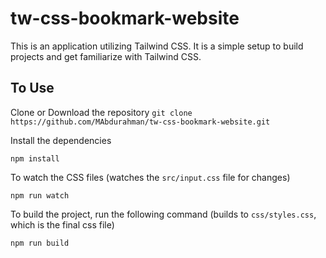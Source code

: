 # tw-css-bookmark-website

This is an application utilizing Tailwind CSS.  It is a simple setup to build projects and get familiarize with Tailwind CSS.

## To Use 

Clone or Download the repository
`git clone https://github.com/MAbdurahman/tw-css-bookmark-website.git`

Install the dependencies

`npm install`

To watch the CSS files
(watches the `src/input.css` file for changes)

`npm run watch`

To build the project, run the following command
(builds to `css/styles.css`, which is the final css file)

`npm run build`